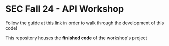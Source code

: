 # SEC Fall 24 - API Workshop

Follow the guide at [this link](https://docs.google.com/document/d/1-REnv90S9kzvBiv8oHrWTmhX19Y_GFW27iQJhqzq3PA/edit?usp=sharing) in order to walk through the development of this code!

This repository houses the **finished code** of the workshop's project